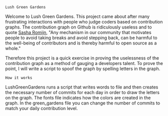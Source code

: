 `Lush Green Gardens`

Welcome to Lush Green Gardens. This project came about after many frustrating interactions with people who judge coders based on contribution graphs. The contribution graph on Github is ridiculously useless and to quote [Sasha Romijn](https://www.mxsasha.eu/blog/2016/04/01/how-github-contribution-graph-is-harmful/), "Any mechanism in our community that motivates people to avoid taking breaks and avoid stepping back, can be harmful to the well-being of contributors and is thereby harmful to open source as a whole."

Therefore this project is a quick exercise in proving the uselessness of the contribution graph as a method of gauging a developers talent. To prove the point, I will write a script to spoof the graph by spelling letters in the graph.

`How it works`

LushGreenGardens runs a script that writes words to file and then creates the necessary number of commits for each day in order to draw the letters on the graph. The fonts file indicates how the colors are created in the graph. In the green_gardens file you can change the number of commits to match your daily contribution level.
